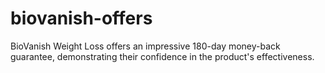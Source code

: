 # biovanish-offers
BioVanish Weight Loss offers an impressive 180-day money-back guarantee, demonstrating their confidence in the product's effectiveness.
